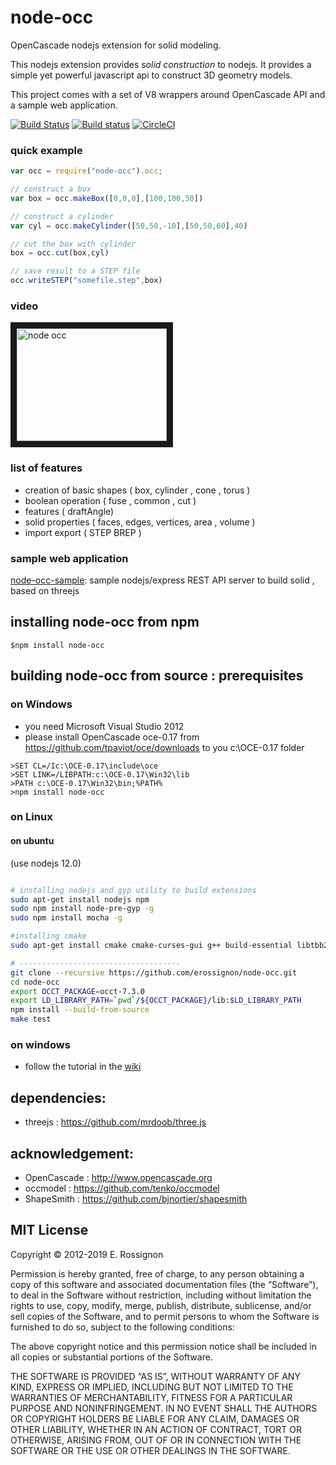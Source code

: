 
# node-occ

OpenCascade nodejs extension for solid modeling.

This nodejs extension provides *solid construction* to nodejs. 
It provides a simple yet powerful javascript api to construct 3D geometry models.

This project comes with a set of V8 wrappers around OpenCascade API and a sample web application.

[![Build Status](https://travis-ci.org/antonymarion/node-occ.png?branch=master)](https://travis-ci.org/antonymarion/node-occ)
[![Build status](https://ci.appveyor.com/api/projects/status/ksmdiboa4meeq4k9?svg=true)](https://ci.appveyor.com/project/antonymarion/node-occ)
[![CircleCI](https://circleci.com/gh/antonymarion/node-occ.svg?style=svg)](https://circleci.com/gh/antonymarion/node-occ)

### quick example


```javascript
var occ = require("node-occ").occ;

// construct a box
var box = occ.makeBox([0,0,0],[100,100,50])

// construct a cylinder
var cyl = occ.makeCylinder([50,50,-10],[50,50,60],40)

// cut the box with cylinder
box = occ.cut(box,cyl)

// save result to a STEP file
occ.writeSTEP("somefile.step",box)

```


### video
<a href="http://www.youtube.com/watch?feature=player_embedded&v=swUPSa2zyrY" target="_blank"><img src="http://img.youtube.com/vi/swUPSa2zyrY/0.jpg" 
alt="node occ" width="240" height="180" border="10" /></a>


### list of features

- creation of basic shapes ( box, cylinder , cone , torus )
- boolean operation ( fuse , common , cut )
- features  ( draftAngle)
- solid properties ( faces, edges, vertices, area , volume )
- import export ( STEP BREP )



### sample web application

[node-occ-sample](https://github.com/erossignon/node-occ-sample): sample nodejs/express REST API server to build solid , based on threejs


## installing node-occ from npm

```
$npm install node-occ
```


## building node-occ from source :  prerequisites

### on Windows
  - you need Microsoft Visual Studio 2012
  - please install OpenCascade oce-0.17  from https://github.com/tpaviot/oce/downloads to you c:\OCE-0.17 folder
  
  ```
  >SET CL=/Ic:\OCE-0.17\include\oce
  >SET LINK=/LIBPATH:c:\OCE-0.17\Win32\lib
  >PATH c:\OCE-0.17\Win32\bin;%PATH%
  >npm install node-occ
  ```
   
### on Linux

#### on ubuntu

(use nodejs 12.0)

```bash

# installing nodejs and gyp utility to build extensions
sudo apt-get install nodejs npm
sudo npm install node-pre-gyp -g
sudo npm install mocha -g

#installing cmake
sudo apt-get install cmake cmake-curses-gui g++ build-essential libtbb2

# ------------------------------------
git clone --recursive https://github.com/erossignon/node-occ.git
cd node-occ
export OCCT_PACKAGE=occt-7.3.0
export LD_LIBRARY_PATH=`pwd`/${OCCT_PACKAGE}/lib:$LD_LIBRARY_PATH
npm install --build-from-source
make test
```


### on windows
  -  follow the tutorial in the [wiki](https://github.com/erossignon/node-occ/wiki)

## dependencies:

 - threejs    : https://github.com/mrdoob/three.js

## acknowledgement:
    
 - OpenCascade : http://www.opencascade.org
 - occmodel    : https://github.com/tenko/occmodel
 - ShapeSmith  : https://github.com/bjnortier/shapesmith


## MIT License

Copyright © 2012-2019 E. Rossignon

Permission is hereby granted, free of charge, to any person obtaining a copy of this software and associated documentation files (the “Software”), to deal in the Software without restriction, including without limitation the rights to use, copy, modify, merge, publish, distribute, sublicense, and/or sell copies of the Software, and to permit persons to whom the Software is furnished to do so, subject to the following conditions:

The above copyright notice and this permission notice shall be included in all copies or substantial portions of the Software.

THE SOFTWARE IS PROVIDED “AS IS”, WITHOUT WARRANTY OF ANY KIND, EXPRESS OR IMPLIED, INCLUDING BUT NOT LIMITED TO THE WARRANTIES OF MERCHANTABILITY, FITNESS FOR A PARTICULAR PURPOSE AND NONINFRINGEMENT. IN NO EVENT SHALL THE AUTHORS OR COPYRIGHT HOLDERS BE LIABLE FOR ANY CLAIM, DAMAGES OR OTHER LIABILITY, WHETHER IN AN ACTION OF CONTRACT, TORT OR OTHERWISE, ARISING FROM, OUT OF OR IN CONNECTION WITH THE SOFTWARE OR THE USE OR OTHER DEALINGS IN THE SOFTWARE.
